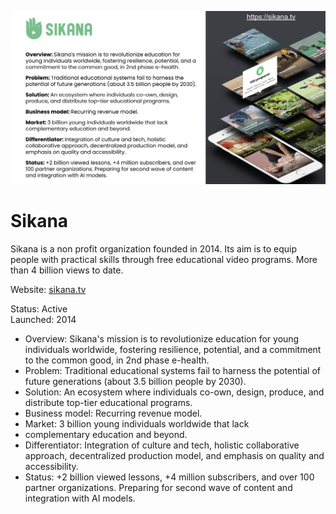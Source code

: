 ![](img/sikana.png)

# Sikana

Sikana is a non profit organization founded in 2014. Its aim is to equip people with practical skills through free educational video programs. More than 4 billion views to date.

Website: [sikana.tv](https://www.sikana.tv/en)

Status: Active<br/>
Launched: 2014

- Overview: Sikana's mission is to revolutionize education for young individuals worldwide, fostering resilience, potential, and a commitment to the common good, in 2nd phase e-health.
- Problem: Traditional educational systems fail to harness the potential of future generations (about 3.5 billion people by 2030).
- Solution: An ecosystem where individuals co-own, design, produce, and distribute top-tier educational programs.
- Business model: Recurring revenue model.
- Market: 3 billion young individuals worldwide that lack
- complementary education and beyond.
- Differentiator: Integration of culture and tech, holistic collaborative approach, decentralized production model, and emphasis on quality and accessibility.
- Status: +2 billion viewed lessons, +4 million subscribers, and over 100 partner organizations. Preparing for second wave of content and integration with AI models.